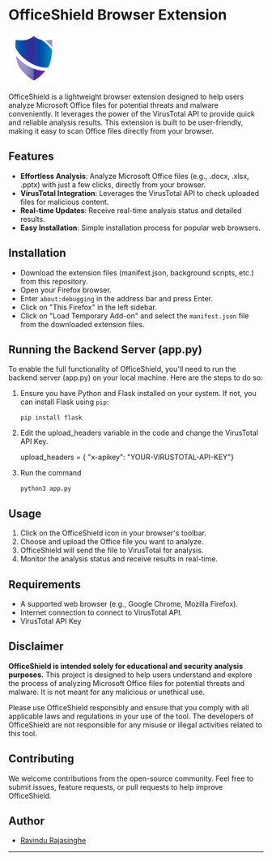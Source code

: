 # OfficeShield Browser Extension

<img src="https://github.com/Random-RR/Office-Shield/blob/main/Extension/icons/icon.png" width="100" height="100" alt="OfficeShield Logo">

OfficeShield is a lightweight browser extension designed to help users analyze Microsoft Office files for potential threats and malware conveniently. It leverages the power of the VirusTotal API to provide quick and reliable analysis results. This extension is built to be user-friendly, making it easy to scan Office files directly from your browser.

## Features

- **Effortless Analysis**: Analyze Microsoft Office files (e.g., .docx, .xlsx, .pptx) with just a few clicks, directly from your browser.
- **VirusTotal Integration**: Leverages the VirusTotal API to check uploaded files for malicious content.
- **Real-time Updates**: Receive real-time analysis status and detailed results.
- **Easy Installation**: Simple installation process for popular web browsers.

## Installation

- Download the extension files (manifest.json, background scripts, etc.) from this repository.
- Open your Firefox browser.
- Enter `about:debugging` in the address bar and press Enter.
- Click on "This Firefox" in the left sidebar.
- Click on "Load Temporary Add-on" and select the `manifest.json` file from the downloaded extension files.

## Running the Backend Server (app.py)

To enable the full functionality of OfficeShield, you'll need to run the backend server (app.py) on your local machine. Here are the steps to do so:

1. Ensure you have Python and Flask installed on your system. If not, you can install Flask using `pip`:

   ```shell
   pip install flask

2. Edit the upload_headers variable in the code and change the VirusTotal API Key.

   upload_headers = { "x-apikey": "YOUR-VIRUSTOTAL-API-KEY"}
   
2. Run the command
   
   ```shell
   python3 app.py

## Usage

1. Click on the OfficeShield icon in your browser's toolbar.
2. Choose and upload the Office file you want to analyze.
3. OfficeShield will send the file to VirusTotal for analysis.
4. Monitor the analysis status and receive results in real-time.

## Requirements

- A supported web browser (e.g., Google Chrome, Mozilla Firefox).
- Internet connection to connect to VirusTotal API.
- VirusTotal API Key

## Disclaimer

**OfficeShield is intended solely for educational and security analysis purposes.** This project is designed to help users understand and explore the process of analyzing Microsoft Office files for potential threats and malware. It is not meant for any malicious or unethical use.

Please use OfficeShield responsibly and ensure that you comply with all applicable laws and regulations in your use of the tool. The developers of OfficeShield are not responsible for any misuse or illegal activities related to this tool.

## Contributing

We welcome contributions from the open-source community. Feel free to submit issues, feature requests, or pull requests to help improve OfficeShield.

## Author

- [Ravindu Rajasinghe](https://github.com/Random-RR)

---

